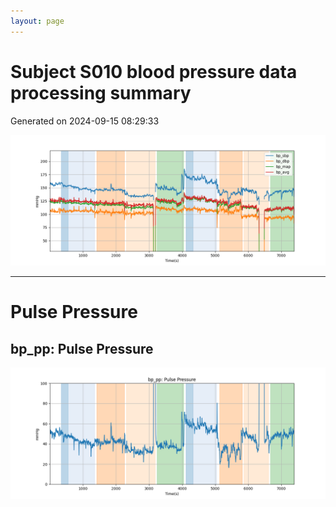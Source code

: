 ```yaml
---
layout: page
---
```



# Subject S010 blood pressure data processing summary
Generated on 2024-09-15 08:29:33

![Subject S010 blood pressure data processing summary - Overlay](images/S010_bp_features_overlay.png)

---
# Pulse Pressure

## bp_pp: Pulse Pressure
![bp_pp: Pulse Pressure](images/S010_bp_features_bp_pp.png)
